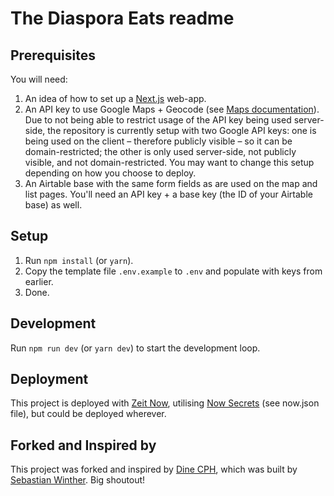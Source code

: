 # The Diaspora Eats readme

## Prerequisites

You will need:

1. An idea of how to set up a [Next.js](https://nextjs.org/) web-app.
2. An API key to use Google Maps + Geocode (see [Maps documentation](https://developers.google.com/maps/documentation/javascript/tutorial)). Due to not being able to restrict usage of the API key being used server-side, the repository is currently setup with two Google API keys: one is being used on the client – therefore publicly visible – so it can be domain-restricted; the other is only used server-side, not publicly visible, and not domain-restricted. You may want to change this setup depending on how you choose to deploy.
3. An Airtable base with the same form fields as are used on the map and list pages. You'll need an API key + a base key (the ID of your Airtable base) as well.

## Setup

1. Run `npm install` (or `yarn`).
2. Copy the template file `.env.example` to `.env` and populate with keys from earlier.
3. Done.

## Development

Run `npm run dev` (or `yarn dev`) to start the development loop.

## Deployment

This project is deployed with [Zeit Now](https://zeit.co/home), utilising [Now Secrets](https://zeit.co/docs/v2/build-step#using-environment-variables-and-secrets) (see now.json file), but could be deployed wherever.

## Forked and Inspired by

This project was forked and inspired by [Dine CPH](https://github.com/covid19-group/dinecph), which was built by [Sebastian Winther](https://github.com/sjwinther). Big shoutout!
